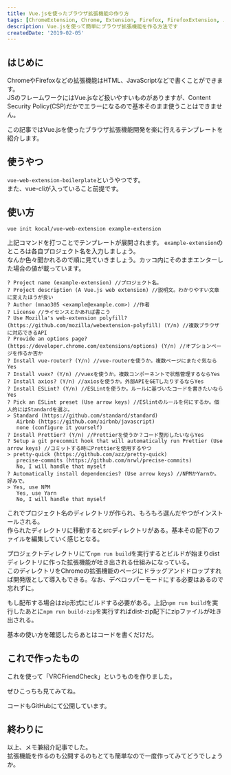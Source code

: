 ```yaml
---
title: Vue.jsを使ったブラウザ拡張機能の作り方
tags: [ChromeExtension, Chrome, Extension, Firefox, FirefoxExtension, メモ]
description: Vue.jsを使って簡単にブラウザ拡張機能を作る方法です
createdDate: '2019-02-05'
---
```


## はじめに

ChromeやFirefoxなどの拡張機能はHTML、JavaScriptなどで書くことができます。  
JSのフレームワークにはVue.jsなど扱いやすいものがありますが、Content Security Policy(CSP)だかでエラーになるので基本そのまま使うことはできません。

この記事ではVue.jsを使ったブラウザ拡張機能開発を楽に行えるテンプレートを紹介します。

## 使うやつ

<link-card title="Kocal/vue-web-extension" text="🛠️ A boilerplate for quickly starting a web extension with Vue, webpack 4, ESLint and more! - Kocal/vue-web-extension" link-url="https://github.com/Kocal/vue-web-extension" img-src="/link_img/17536f1a9ac46fab0f4f562d3e5e1a3e1c04d7ff.png"></link-card>

`vue-web-extension-boilerplate`というやつです。  
また、vue-cliが入っていること前提です。

## 使い方

```shell
vue init kocal/vue-web-extension example-extension
```

上記コマンドを打つことでテンプレートが展開されます。  `example-extension`のところは各自プロジェクト名を入力しましょう。  
なんか色々聞かれるので順に見ていきましょう。カッコ内にそのままエンターした場合の値が載っています。

```shell
? Project name (example-extension) //プロジェクト名。
? Project description (A Vue.js web extension) //説明文。わかりやすい文章に変えたほうが良い
? Author (mnao305 <example@example.com>) //作者
? License //ライセンスとかあれば書こう
? Use Mozilla's web-extension polyfill? (https://github.com/mozilla/webextension-polyfill) (Y/n) //複数ブラウザに対応できるAPI
? Provide an options page? (https://developer.chrome.com/extensions/options) (Y/n) //オプションページを作るか否か
? Install vue-router? (Y/n) //vue-routerを使うか。複数ページにまたぐ気ならYes
? Install vuex? (Y/n) //vuexを使うか。複数コンポーネントで状態管理するならYes
? Install axios? (Y/n) //axiosを使うか。外部APIをGETしたりするならYes
? Install ESLint? (Y/n) //ESLintを使うか。ルールに基づいたコードを書きたいならYes
? Pick an ESLint preset (Use arrow keys) //ESlintのルールを何にするか。個人的にはStandardを選ぶ。
> Standard (https://github.com/standard/standard)
   Airbnb (https://github.com/airbnb/javascript)
   none (configure it yourself)
? Install Prettier? (Y/n) //Prettierを使うか？コード整形したいならYes
? Setup a git precommit hook that will automatically run Prettier (Use arrow keys) //コミットする時にPrettierを使用するやつ
> pretty-quick (https://github.com/azz/pretty-quick)
   precise-commits (https://github.com/nrwl/precise-commits)
   No, I will handle that myself
? Automatically install dependencies? (Use arrow keys) //NPMかYarnか。好みで。
> Yes, use NPM
   Yes, use Yarn
   No, I will handle that myself
```

これでプロジェクト名のディレクトリが作られ、もろもろ選んだやつがインストールされる。  
作られたディレクトリに移動するとsrcディレクトリがある。基本その配下のファイルを編集していく感じとなる。

プロジェクトディレクトリにて`npm run build`を実行するとビルドが始まりdistディレクトリに作った拡張機能が吐き出される仕組みになっている。  
このディレクトリをChromeの拡張機能のページにドラッグアンドドロップすれば開発版として導入もできる。なお、デベロッパーモードにする必要はあるので忘れずに。

もし配布する場合はzip形式にビルドする必要がある。上記`npm run build`を実行したあとに`npm run build-zip`を実行すればdist-zip配下にzipファイルが吐き出される。

基本の使い方を確認したらあとはコードを書くだけだ。

## これで作ったもの

これを使って「VRCFriendCheck」というものを作りました。

<link-card title="VRChatのフレンドのオンライン状況等の確認、オンライン通知ができるブラウザ拡張機能を作った[VRCFriendCheck]" link-url="/articles/2018/112300"></link-card>

ぜひこっちも見てみてね。

<link-card title="mnao305/VRCFriendCheck" text="VRChatのフレンドのオンライン状況の確認、オンライン通知ができるブラウザ拡張機能. Contribute to mnao305/VRCFriendCheck development by creating an account on GitHub." link-url="https://github.com/mnao305/VRCFriendCheck" img-src="/link_img/ab3abdd2c08124837cb27f46b8909886f24e490c.png"></link-card>

コードもGitHubにて公開しています。

## 終わりに

以上、メモ兼紹介記事でした。  
拡張機能を作るのも公開するのもとても簡単なので一度作ってみてどうでしょうか。
